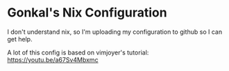 # Gonkal's Nix Configuration

I don't understand nix, so I'm uploading my configuration to github so I can get help.

A lot of this config is based on vimjoyer's tutorial: https://youtu.be/a67Sv4Mbxmc